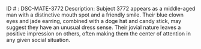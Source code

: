 ID # : DSC-MATE-3772
Description: Subject 3772 appears as a middle-aged man with a distinctive mouth spot and a friendly smile. Their blue clown eyes and jade earring, combined with a doge hat and candy stick, may suggest they have an unusual dress sense. Their jovial nature leaves a positive impression on others, often making them the center of attention in any given social situation.